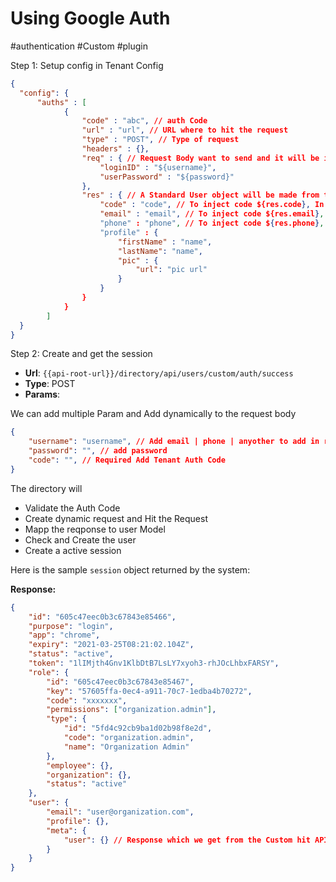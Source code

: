 # Using Google Auth

#authentication #Custom #plugin

Step 1: Setup config in Tenant Config

```JSON
{
  "config": {
	  "auths" : [ 
            {
                "code" : "abc", // auth Code
                "url" : "url", // URL where to hit the request
                "type" : "POST", // Type of request
                "headers" : {},
                "req" : { // Request Body want to send and it will be injected by Query Params of the request
                    "loginID" : "${username}", 
                    "userPassword" : "${password}"
                },
                "res" : { // A Standard User object will be made from the response body (code | email | phone require to create user)
					"code" : "code", // To inject code ${res.code}, In res we have response body
                    "email" : "email", // To inject code ${res.email}, In res we have response body
                    "phone" : "phone", // To inject code ${res.phone}, In res we have response body
                    "profile" : {
                        "firstName" : "name",
						"lastName": "name",
          				"pic" : {
                			"url": "pic url"
           				}
                    }
                }
            }
        ]
  }
}
```

Step 2: Create and get the session

* **Url**: `{{api-root-url}}/directory/api/users/custom/auth/success`
* **Type**: POST
* **Params**:

We can add multiple Param and Add dynamically to the request body

```json
{
	"username": "username", // Add email | phone | anyother to add in request
	"password": "", // add password
	"code": "", // Required Add Tenant Auth Code
}
```

The directory will
* Validate the Auth Code
* Create dynamic request and Hit the Request 
* Mapp the reqponse to user Model
* Check and Create the user
* Create a active session

Here is the sample `session` object returned by the system:

**Response:**
```JSON
{
	"id": "605c47eec0b3c67843e85466",
	"purpose": "login",
    "app": "chrome",
    "expiry": "2021-03-25T08:21:02.104Z",
	"status": "active",
	"token": "1lIMjth4Gnv1KlbDtB7LsLY7xyoh3-rhJOcLhbxFARSY",
	"role": {
		"id": "605c47eec0b3c67843e85467",
		"key": "57605ffa-0ec4-a911-70c7-1edba4b70272",
		"code": "xxxxxxx",
		"permissions": ["organization.admin"],
		"type": {
			"id": "5fd4c92cb9ba1d02b98f8e2d",
			"code": "organization.admin",
			"name": "Organization Admin"
		},
		"employee": {},
		"organization": {},
		"status": "active"
	},
	"user": {
		"email": "user@organization.com",
		"profile": {},
		"meta": {
			"user": {} // Response which we get from the Custom hit API
		}		
	}
}
```